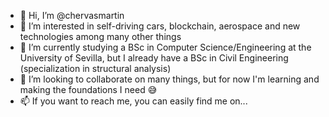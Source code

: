 - 👋 Hi, I’m @chervasmartin
- 🤔 I’m interested in self-driving cars, blockchain, aerospace and new technologies among many other things
- 🌱 I’m currently studying a BSc in Computer Science/Engineering at the University of Sevilla, but I already have a BSc in Civil Engineering (specialization in structural analysis)
- 💞️ I’m looking to collaborate on many things, but for now I'm learning and making the foundations I need 😅
- 📫 If you want to reach me, you can easily find me on...

<!---
chervasmartin/chervasmartin is a ✨ special ✨ repository because its `README.md` (this file) appears on your GitHub profile.
You can click the Preview link to take a look at your changes.
--->
